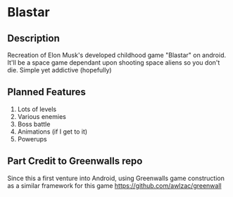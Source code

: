 # Blastar

## Description
Recreation of Elon Musk's developed childhood game "Blastar" on android. It'll be a space game dependant upon shooting space aliens so you don't die. Simple yet addictive (hopefully)

## Planned Features

1. Lots of levels
2. Various enemies
3. Boss battle
4. Animations (if I get to it)
5. Powerups

## Part Credit to Greenwalls repo

Since this a first venture into Android, using Greenwalls game construction as a similar framework for this game
https://github.com/awlzac/greenwall
